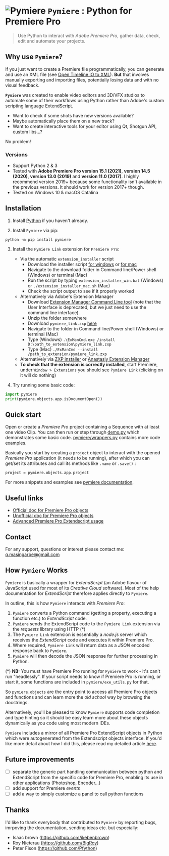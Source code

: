# ![Pymiere](https://raw.githubusercontent.com/qmasingarbe/pymiere/master/logo.png) ```Pymiere``` : Python for Premiere Pro
> Use Python to interact with _Adobe Premiere Pro_, gather data, check, edit and automate your projects.

## Why use ```Pymiere```?
If you just want to create a Premiere file programmatically, you can  generate and use an XML file (see [Open Timeline IO to XML](https://opentimelineio.readthedocs.io/en/latest/tutorials/adapters.html#final-cut-pro-xml)). **But** that involves manually exporting and importing files, potentially losing data and with no visual feedback.

**```Pymiere```** was created to enable video editors and 3D/VFX studios to automate some of their workflows using Python rather than Adobe's custom scripting language ExtendScript.

- Want to check if some shots have new versions available?
- Maybe automatically place them on a new track?
- Want to create interactive tools for your editor using Qt, Shotgun API, custom libs...?

No problem!

### Versions
  * Support Python 2 & 3
  * Tested with **Adobe Premiere Pro version 15.1 (2021)**, **version 14.5 (2020)**, **version 13.0 (2019)** and **version 11.0 (2017)**. I highly recommend version 2019+ because some functionality isn't available in the previous versions. It should work for version 2017+ though.
  * Tested on Windows 10 & macOS Catalina


## Installation

  1. Install [Python](https://www.python.org/downloads) if you haven't already.

  2. Install `Pymiere` via pip:

    python -m pip install pymiere

  3. Install the `Pymiere Link` extension for `Premiere Pro`:
      * Via the automatic `extension_installer` script
        - Download the installer script [for windows](https://raw.githubusercontent.com/qmasingarbe/pymiere/master/extension_installer_win.bat) or [for mac](https://raw.githubusercontent.com/qmasingarbe/pymiere/master/extension_installer_mac.sh)
        - Navigate to the download folder in Command line/Power shell (Windows) or terminal (Mac)
        - Run the script by typing `extension_installer_win.bat` (Windows) or `./extension_installer_mac.sh` (Mac)
        - Check the script output to see if it properly worked 
      * Alternatively via Adobe's Extension Manager
        - Download [Extension Manager Command Line tool](https://partners.adobe.com/exchangeprogram/creativecloud/support/exman-com-line-tool.html) (note that the User Interface is deprecated, but we just need to use the command line interface).
        - Unzip the folder somewhere
        - Download `pymiere_link.zxp` [here](https://github.com/qmasingarbe/pymiere/blob/master/pymiere_link.zxp)
        - Navigate to the folder in Command line/Power shell (Windows) or terminal (Mac)
        - Type (Windows) `.\ExManCmd.exe /install D:\path_to_extension\pymiere_link.zxp`
        - Type (Mac) `./ExManCmd --install /path_to_extension/pymiere_link.zxp`
      * Alternatively via [ZXP installer](https://aescripts.com/learn/zxp-installer/) or [Anastasiy Extension Manager](http://install.anastasiy.com)
      * **To check that the extension is correctly installed**, start Premiere, under `Window > Extensions` you should see `Pymiere Link` (clicking on it will do nothing)


  4. Try running some basic code:
```python
import pymiere
print(pymiere.objects.app.isDocumentOpen())
```

## Quick start
Open or create a _Premiere Pro_ project containing a Sequence with at least one video Clip. You can then run or step through [demo.py](https://github.com/qmasingarbe/pymiere/blob/master/demo.py) which demonstrates some basic code. [pymiere/wrappers.py](https://github.com/qmasingarbe/pymiere/blob/master/pymiere/wrappers.py) contains more code examples.

Basically you start by creating a ```project``` object to interact with the opened _Premiere Pro_ application (it needs to be running), after which you can get/set its attributes and call its methods like ```.name``` or ```.save()``` :

    project = pymiere.objects.app.project

For more snippets and examples see [pymiere documentation](https://github.com/qmasingarbe/pymiere/blob/master/example_and_documentation.md).

## Useful links
* [Official doc for Premiere Pro objects](http://ppro.aenhancers.com/)
* [Unofficial doc for Premiere Pro objects](http://www.brysonmichael.com/premiereapi/objects)
* [Advanced Premiere Pro Extendscript usage](https://github.com/Adobe-CEP/Samples/blob/master/PProPanel/jsx/PPRO/Premiere.jsx)

## Contact
For any support, questions or interest please contact me: <a href="mailto:q.masingarbe@gmail.com">q.masingarbe@gmail.com</a>

## How ```Pymiere``` Works
```Pymiere``` is basically a wrapper for _ExtendScript_ (an Adobe flavour of JavaScript used for most of its _Creative Cloud_ software).  Most of the help documentation for _ExtendScript_ therefore applies directly to ```Pymiere```.

In outline, this is how ```Pymiere``` interacts with _Premiere Pro_:
1. ```Pymiere``` converts a Python command (getting a property, executing a function etc.) to _ExtendScript_ code.
2. ```Pymiere``` sends the ExtendScript code to the `Pymiere Link` extension via the _requests_ library using HTTP (*)
3. The `Pymiere Link` extension is essentially a _node.js_ server which receives the _ExtendScript_ code and executes it within Premiere Pro.
4. Where required, `Pymiere Link` will return data as a _JSON_ encoded response back to ```Pymiere```.
5. ```Pymiere``` will then decode the JSON response for further processing in Python.

(*) **NB:** You must have Premiere Pro running for ```Pymiere``` to work - it's can't run "headlessly".  If your script needs to know if Premiere Pro is running, or start it, some functions are included in `pymiere/exe_utils.py` for that.

So `pymiere.objects` are the entry point to access all Premiere Pro objects and functions and can learn more the _old school_ way by browsing the docstrings.

Alternatively, you'll be pleased to know ```Pymiere``` supports code completion and type hinting so it should be easy learn more about these objects dynamically as you code using most modern IDEs.

```Pymiere``` includes a mirror of all Premiere Pro ExtendScript objects in Python which were autogenerated from the Extendscript objects interface.  If you'd like more detail about how I did this, please read my detailed article [here](https://www.linkedin.com/pulse/python-control-adobe-applications-quentin-masingarbe/).

## Future improvements
 - [ ] separate the generic part handling communication between python and ExtendScript from the specific code for Premiere Pro, enabling its use in other applications (Photoshop, Encoder...)
 - [ ] add support for Premiere _events_
 - [ ] add a way to simply customize a panel to call python functions

 ## Thanks
 I'd like to thank everybody that contributed to ```Pymiere``` by reporting bugs, imrpoving the documentation, sending ideas etc. but especially:
 - Isaac brown (https://github.com/ikebenbrown)
 - Roy Nieterau (https://github.com/BigRoy)
 - Peter Fison (https://github.com/Pfython)

